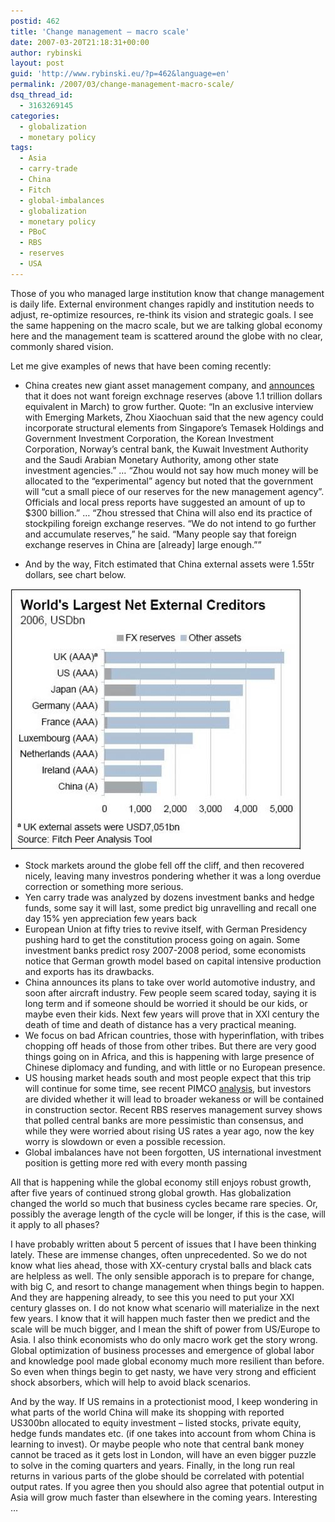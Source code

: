 ```yaml
---
postid: 462
title: 'Change management – macro scale'
date: 2007-03-20T21:18:31+00:00
author: rybinski
layout: post
guid: 'http://www.rybinski.eu/?p=462&language=en'
permalink: /2007/03/change-management-macro-scale/
dsq_thread_id:
  - 3163269145
categories:
  - globalization
  - monetary policy
tags:
  - Asia
  - carry-trade
  - China
  - Fitch
  - global-imbalances
  - globalization
  - monetary policy
  - PBoC
  - RBS
  - reserves
  - USA
---
```

Those of you who managed large institution know that change management is daily life. External environment changes rapidly and institution needs to adjust, re-optimize resources, re-think its vision and strategic goals. I see the same happening on the macro scale, but we are talking global economy here and the management team is scattered around the globe with no clear, commonly shared vision.

Let me give examples of news that have been coming recently:

  * China creates new giant asset management company, and [announces](http://www.rybinski.eu/wp-admin/) that it does not want foreign exchnage reserves (above 1.1 trillion dollars equivalent in March) to grow further. Quote: “In an exclusive interview with Emerging Markets, Zhou Xiaochuan said that the new agency could incorporate structural elements from Singapore’s Temasek Holdings and Government Investment Corporation, the Korean Investment Corporation, Norway’s central bank, the Kuwait Investment Authority and the Saudi Arabian Monetary Authority, among other state investment agencies.” … “Zhou would not say how much money will be allocated to the “experimental” agency but noted that the government will “cut a small piece of our reserves for the new management agency”. Officials and local press reports have suggested an amount of up to $300 billion.” … “Zhou stressed that China will also end its practice of stockpiling foreign exchange reserves. “We do not intend to go further and accumulate reserves,” he said. “Many people say that foreign exchange reserves in China are [already] large enough.””

<!--more-->

  * And by the way, Fitch estimated that China external assets were 1.55tr dollars, see chart below. 

[![large_assets.jpg](/uploads/large_assets.jpg)](/uploads/large_assets.jpg "large_assets.jpg")

  * Stock markets around the globe fell off the cliff, and then recovered nicely, leaving many investros pondering whether it was a long overdue correction or something more serious.
  * Yen carry trade was analyzed by dozens investment banks and hedge funds, some say it will last, some predict big unravelling and recall one day 15% yen appreciation few years back
  * European Union at fifty tries to revive itself, with German Presidency pushing hard to get the constitution process going on again. Some investment banks predict rosy 2007-2008 period, some economists notice that German growth model based on capital intensive production and exports has its drawbacks. 
  * China announces its plans to take over world automotive industry, and soon after aircraft industry. Few people seem scared today, saying it is long term and if someone should be worried it should be our kids, or maybe even their kids. Next few years will prove that in XXI century the death of time and death of distance has a very practical meaning. 
  * We focus on bad African countries, those with hyperinflation, with tribes chopping off heads of those from other tribes. But there are very good things going on in Africa, and this is happening with large presence of Chinese diplomacy and funding, and with little or no European presence.
  * US housing market heads south and most people expect that this trip will continue for some time, see recent PIMCO [analysis](http://www.rybinski.eu/resources/non-modules.d/dispatcher/dispatch.php?id=2156), but investors are divided whether it will lead to broader wekaness or will be contained in construction sector. Recent RBS reserves management survey shows that polled central banks are more pessimistic than consensus, and while they were worried about rising US rates a year ago, now the key worry is slowdown or even a possible recession.
  * Global imbalances have not been forgotten, US international investment position is getting more red with every month passing

All that is happening while the global economy still enjoys robust growth, after five years of continued strong global growth. Has globalization changed the world so much that business cycles became rare species. Or, possibly the average length of the cycle will be longer, if this is the case, will it apply to all phases?

I have probably written about 5 percent of issues that I have been thinking lately. These are immense changes, often unprecedented. So we do not know what lies ahead, those with XX-century crystal balls and black cats are helpless as well. The only sensible apporach is to prepare for change, with big C, and resort to change management when things begin to happen. And they are happening already, to see this you need to put your XXI century glasses on. I do not know what scenario will materialize in the next few years. I know that it will happen much faster then we predict and the scale will be much bigger, and I mean the shift of power from US/Europe to Asia. I also think economists who do only macro work get the story wrong. Global optimization of business processes and emergence of global labor and knowledge pool made global economy much more resilient than before. So even when things begin to get nasty, we have very strong and efficient shock absorbers, which will help to avoid black scenarios.

And by the way. If US remains in a protectionist mood, I keep wondering in what parts of the world China will make its shopping with reported US300bn allocated to equity investment – listed stocks, private equity, hedge funds mandates etc. (if one takes into account from whom China is learning to invest). Or maybe people who note that central bank money cannot be traced as it gets lost in London, will have an even bigger puzzle to solve in the coming quarters and years. Finally, in the long run real returns in various parts of the globe should be correlated with potential output rates. If you agree then you should also agree that potential output in Asia will grow much faster than elsewhere in the coming years. Interesting …
